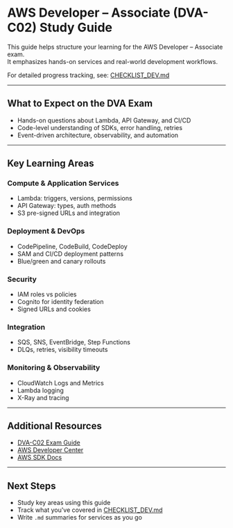# AWS Developer – Associate (DVA-C02) Study Guide

This guide helps structure your learning for the AWS Developer – Associate exam.  
It emphasizes hands-on services and real-world development workflows.

For detailed progress tracking, see: [CHECKLIST_DEV.md](CHECKLIST_DEV.md)

---

## What to Expect on the DVA Exam

- Hands-on questions about Lambda, API Gateway, and CI/CD  
- Code-level understanding of SDKs, error handling, retries  
- Event-driven architecture, observability, and automation  

---

## Key Learning Areas

### Compute & Application Services
- Lambda: triggers, versions, permissions  
- API Gateway: types, auth methods  
- S3 pre-signed URLs and integration  

### Deployment & DevOps
- CodePipeline, CodeBuild, CodeDeploy  
- SAM and CI/CD deployment patterns  
- Blue/green and canary rollouts  

### Security
- IAM roles vs policies  
- Cognito for identity federation  
- Signed URLs and cookies  

### Integration
- SQS, SNS, EventBridge, Step Functions  
- DLQs, retries, visibility timeouts  

### Monitoring & Observability
- CloudWatch Logs and Metrics  
- Lambda logging  
- X-Ray and tracing  

---

## Additional Resources

- [DVA-C02 Exam Guide](https://d1.awsstatic.com/training-and-certification/docs-dev-associate/AWS_Certified_Developer_Associate_Exam_Guide.pdf)  
- [AWS Developer Center](https://developer.aws)  
- [AWS SDK Docs](https://docs.aws.amazon.com/sdkref/latest/guide/home.html)  

---

## Next Steps

- Study key areas using this guide  
- Track what you've covered in [CHECKLIST_DEV.md](CHECKLIST_DEV.md)  
- Write `.md` summaries for services as you go  
